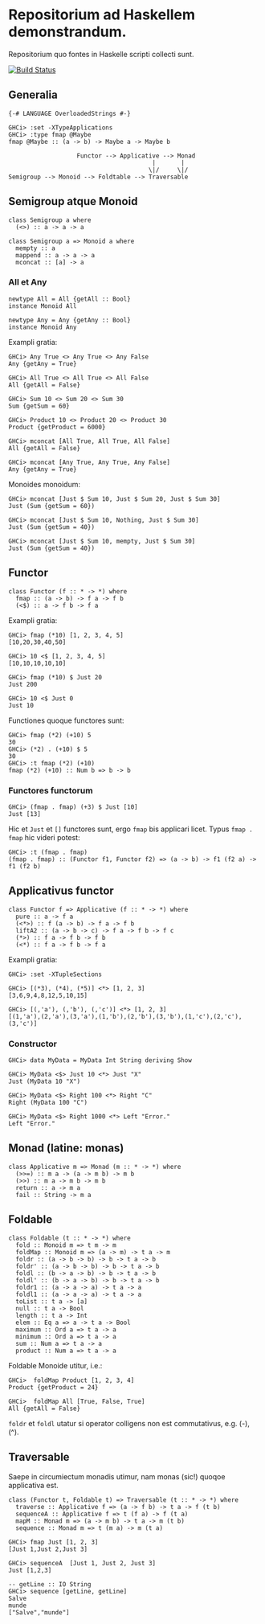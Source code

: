 # Repositorium ad Haskellem demonstrandum.

Repositorium quo fontes in Haskelle scripti collecti sunt.

[![Build Status](https://travis-ci.org/fuszenecker/HaskellDemo.svg?branch=master)](https://travis-ci.org/fuszenecker/HaskellDemo)

## Generalia

```
{-# LANGUAGE OverloadedStrings #-}
```

```
GHCi> :set -XTypeApplications
GHCi> :type fmap @Maybe
fmap @Maybe :: (a -> b) -> Maybe a -> Maybe b
```

```
                   Functor --> Applicative --> Monad
                                        |       |         
                                       \|/     \|/
Semigroup --> Monoid --> Foldtable --> Traversable
```

## Semigroup atque Monoid

```
class Semigroup a where
  (<>) :: a -> a -> a

class Semigroup a => Monoid a where
  mempty :: a
  mappend :: a -> a -> a
  mconcat :: [a] -> a
```

### All et Any

```
newtype All = All {getAll :: Bool}
instance Monoid All

newtype Any = Any {getAny :: Bool}
instance Monoid Any
```

Exampli gratia:

```
GHCi> Any True <> Any True <> Any False
Any {getAny = True}

GHCi> All True <> All True <> All False
All {getAll = False}

GHCi> Sum 10 <> Sum 20 <> Sum 30
Sum {getSum = 60}

GHCi> Product 10 <> Product 20 <> Product 30
Product {getProduct = 6000}

GHCi> mconcat [All True, All True, All False]
All {getAll = False}

GHCi> mconcat [Any True, Any True, Any False]
Any {getAny = True}
```

Monoides monoidum:

```
GHCi> mconcat [Just $ Sum 10, Just $ Sum 20, Just $ Sum 30]
Just (Sum {getSum = 60})

GHCi> mconcat [Just $ Sum 10, Nothing, Just $ Sum 30]
Just (Sum {getSum = 40})

GHCi> mconcat [Just $ Sum 10, mempty, Just $ Sum 30]
Just (Sum {getSum = 40})
```

## Functor

```
class Functor (f :: * -> *) where
  fmap :: (a -> b) -> f a -> f b
  (<$) :: a -> f b -> f a
```

Exampli gratia:

```
GHCi> fmap (*10) [1, 2, 3, 4, 5]
[10,20,30,40,50]

GHCi> 10 <$ [1, 2, 3, 4, 5]
[10,10,10,10,10]

GHCi> fmap (*10) $ Just 20
Just 200

GHCi> 10 <$ Just 0
Just 10
```

Functiones quoque functores sunt:

```
GHCi> fmap (*2) (+10) 5
30
GHCi> (*2) . (+10) $ 5
30
GHCi> :t fmap (*2) (+10)
fmap (*2) (+10) :: Num b => b -> b
```

### Functores functorum

```
GHCi> (fmap . fmap) (+3) $ Just [10]
Just [13]
```

Hic et `Just` et `[]` functores sunt, ergo `fmap` bis applicari licet.
Typus `fmap . fmap` hic videri potest:

```
GHCi> :t (fmap . fmap)
(fmap . fmap) :: (Functor f1, Functor f2) => (a -> b) -> f1 (f2 a) -> f1 (f2 b)
```

## Applicativus functor

```
class Functor f => Applicative (f :: * -> *) where
  pure :: a -> f a
  (<*>) :: f (a -> b) -> f a -> f b
  liftA2 :: (a -> b -> c) -> f a -> f b -> f c
  (*>) :: f a -> f b -> f b
  (<*) :: f a -> f b -> f a
```

Exampli gratia:

```
GHCi> :set -XTupleSections

GHCi> [(*3), (*4), (*5)] <*> [1, 2, 3]
[3,6,9,4,8,12,5,10,15]

GHCi> [(,'a'), (,'b'), (,'c')] <*> [1, 2, 3]
[(1,'a'),(2,'a'),(3,'a'),(1,'b'),(2,'b'),(3,'b'),(1,'c'),(2,'c'),(3,'c')]
```

### Constructor

```
GHCi> data MyData = MyData Int String deriving Show

GHCi> MyData <$> Just 10 <*> Just "X"
Just (MyData 10 "X")

GHCi> MyData <$> Right 100 <*> Right "C"
Right (MyData 100 "C")

GHCi> MyData <$> Right 1000 <*> Left "Error."
Left "Error."
```

## Monad (latine: monas)

```
class Applicative m => Monad (m :: * -> *) where
  (>>=) :: m a -> (a -> m b) -> m b
  (>>) :: m a -> m b -> m b
  return :: a -> m a
  fail :: String -> m a
```

## Foldable

```
class Foldable (t :: * -> *) where
  fold :: Monoid m => t m -> m
  foldMap :: Monoid m => (a -> m) -> t a -> m
  foldr :: (a -> b -> b) -> b -> t a -> b
  foldr' :: (a -> b -> b) -> b -> t a -> b
  foldl :: (b -> a -> b) -> b -> t a -> b
  foldl' :: (b -> a -> b) -> b -> t a -> b
  foldr1 :: (a -> a -> a) -> t a -> a
  foldl1 :: (a -> a -> a) -> t a -> a
  toList :: t a -> [a]
  null :: t a -> Bool
  length :: t a -> Int
  elem :: Eq a => a -> t a -> Bool
  maximum :: Ord a => t a -> a
  minimum :: Ord a => t a -> a
  sum :: Num a => t a -> a
  product :: Num a => t a -> a
```

Foldable Monoide utitur, i.e.:

```
GHCi>  foldMap Product [1, 2, 3, 4]
Product {getProduct = 24}

GHCi>  foldMap All [True, False, True]
All {getAll = False}
```

`foldr` et `foldl` utatur si operator colligens non est commutativus, e.g. (-), (^).

## Traversable

Saepe in circumiectum monadis utimur, nam monas (sic!) quoqoe applicativa est.

```
class (Functor t, Foldable t) => Traversable (t :: * -> *) where
  traverse :: Applicative f => (a -> f b) -> t a -> f (t b)
  sequenceA :: Applicative f => t (f a) -> f (t a)
  mapM :: Monad m => (a -> m b) -> t a -> m (t b)
  sequence :: Monad m => t (m a) -> m (t a)
```

```
GHCi> fmap Just [1, 2, 3]
[Just 1,Just 2,Just 3]

GHCi> sequenceA  [Just 1, Just 2, Just 3]
Just [1,2,3]

-- getLine :: IO String
GHCi> sequence [getLine, getLine]
Salve
munde
["Salve","munde"]
```
